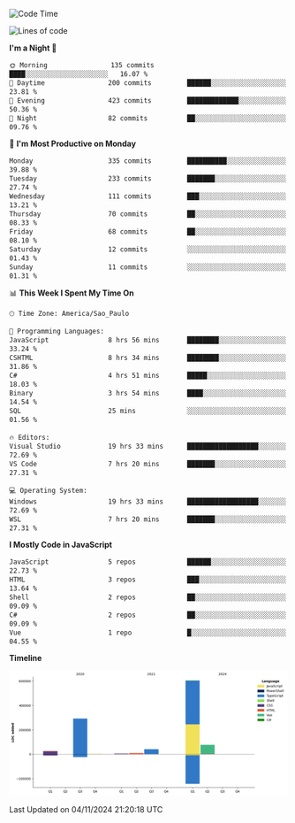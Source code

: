 <!--START_SECTION:waka-->
![Code Time](http://img.shields.io/badge/Code%20Time-2%2C811%20hrs%2045%20mins-blue)

![Lines of code](https://img.shields.io/badge/From%20Hello%20World%20I%27ve%20Written-1.1%20million%20lines%20of%20code-blue)

**I'm a Night 🦉** 

```text
🌞 Morning                135 commits         ████░░░░░░░░░░░░░░░░░░░░░   16.07 % 
🌆 Daytime                200 commits         ██████░░░░░░░░░░░░░░░░░░░   23.81 % 
🌃 Evening                423 commits         █████████████░░░░░░░░░░░░   50.36 % 
🌙 Night                  82 commits          ██░░░░░░░░░░░░░░░░░░░░░░░   09.76 % 
```
📅 **I'm Most Productive on Monday** 

```text
Monday                   335 commits         ██████████░░░░░░░░░░░░░░░   39.88 % 
Tuesday                  233 commits         ███████░░░░░░░░░░░░░░░░░░   27.74 % 
Wednesday                111 commits         ███░░░░░░░░░░░░░░░░░░░░░░   13.21 % 
Thursday                 70 commits          ██░░░░░░░░░░░░░░░░░░░░░░░   08.33 % 
Friday                   68 commits          ██░░░░░░░░░░░░░░░░░░░░░░░   08.10 % 
Saturday                 12 commits          ░░░░░░░░░░░░░░░░░░░░░░░░░   01.43 % 
Sunday                   11 commits          ░░░░░░░░░░░░░░░░░░░░░░░░░   01.31 % 
```


📊 **This Week I Spent My Time On** 

```text
🕑︎ Time Zone: America/Sao_Paulo

💬 Programming Languages: 
JavaScript               8 hrs 56 mins       ████████░░░░░░░░░░░░░░░░░   33.24 % 
CSHTML                   8 hrs 34 mins       ████████░░░░░░░░░░░░░░░░░   31.86 % 
C#                       4 hrs 51 mins       █████░░░░░░░░░░░░░░░░░░░░   18.03 % 
Binary                   3 hrs 54 mins       ████░░░░░░░░░░░░░░░░░░░░░   14.54 % 
SQL                      25 mins             ░░░░░░░░░░░░░░░░░░░░░░░░░   01.56 % 

🔥 Editors: 
Visual Studio            19 hrs 33 mins      ██████████████████░░░░░░░   72.69 % 
VS Code                  7 hrs 20 mins       ███████░░░░░░░░░░░░░░░░░░   27.31 % 

💻 Operating System: 
Windows                  19 hrs 33 mins      ██████████████████░░░░░░░   72.69 % 
WSL                      7 hrs 20 mins       ███████░░░░░░░░░░░░░░░░░░   27.31 % 
```

**I Mostly Code in JavaScript** 

```text
JavaScript               5 repos             ██████░░░░░░░░░░░░░░░░░░░   22.73 % 
HTML                     3 repos             ███░░░░░░░░░░░░░░░░░░░░░░   13.64 % 
Shell                    2 repos             ██░░░░░░░░░░░░░░░░░░░░░░░   09.09 % 
C#                       2 repos             ██░░░░░░░░░░░░░░░░░░░░░░░   09.09 % 
Vue                      1 repo              █░░░░░░░░░░░░░░░░░░░░░░░░   04.55 % 
```



**Timeline**

![Lines of Code chart](https://raw.githubusercontent.com/jonhoffmam/jonhoffmam/master/assets/bar_graph.png)


 Last Updated on 04/11/2024 21:20:18 UTC
<!--END_SECTION:waka-->
